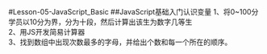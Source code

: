 #Lesson-05-JavaScript_Basic
##JavaScript基础入门认识变量
1、将0~100分学员以10分为界，分为十段，然后计算出该生为数字几等生<br>
2、用JS开发简易计算器<br>
3、找到数组中出现次数最多的字母，并给出个数和每一个所在的顺序。
